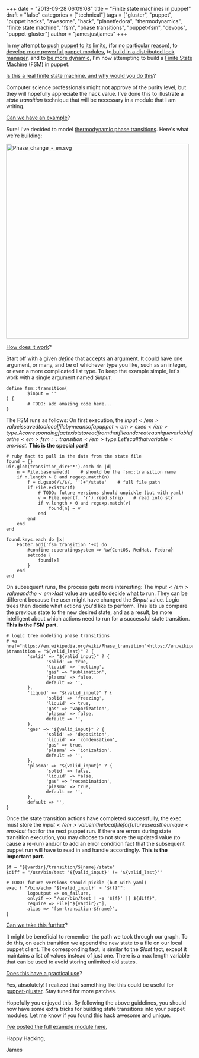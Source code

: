 +++
date = "2013-09-28 06:09:08"
title = "Finite state machines in puppet"
draft = "false"
categories = ["technical"]
tags = ["gluster", "puppet", "puppet hacks", "awesome", "hack", "planetfedora", "thermodynamics", "finite state machine", "fsm", "phase transitions", "puppet-fsm", "devops", "puppet-gluster"]
author = "jamesjustjames"
+++

In my attempt to <a title="setting timed events in puppet" href="http://ttboj.wordpress.com/2012/11/14/setting-timed-events-in-puppet/">push puppet to its limits</a>, (for <a title="recursion in puppet (for no particular reason)" href="http://ttboj.wordpress.com/2012/11/20/recursion-in-puppet-for-no-particular-reason/">no particular reason</a>), to <a title="Collecting duplicate resources in puppet" href="http://ttboj.wordpress.com/2013/06/04/collecting-duplicate-resources-in-puppet/">develop more powerful puppet modules</a>, to<a title="How to avoid cluster race conditions or: How to implement a distributed lock manager in puppet" href="http://ttboj.wordpress.com/2012/08/23/how-to-avoid-cluster-race-conditions-or-how-to-implement-a-distributed-lock-manager-in-puppet/"> build in a distributed lock manager</a>, and to <a title="Dynamically including classes in puppet" href="http://ttboj.wordpress.com/2013/01/16/dynamically-including-classes-in-puppet/">be more dynamic</a>, I'm now attempting to build a <a href="https://en.wikipedia.org/wiki/Finite-state_machine">Finite State Machine</a> (FSM) in puppet.

<span style="text-decoration:underline;">Is this a real finite state machine, and why would you do this</span>?

Computer science professionals might not approve of the purity level, but they will hopefully appreciate the hack value. I've done this to illustrate a <em>state transition</em> technique that will be necessary in a module that I am writing.

<span style="text-decoration:underline;">Can we have an example</span>?

Sure! I've decided to model <a href="https://en.wikipedia.org/wiki/Phase_transition">thermodynamic phase transitions</a>. Here's what we're building:

<a href="http://ttboj.files.wordpress.com/2013/09/phase_change_-_en-svg.png"><img class="alignnone size-full wp-image-515" alt="Phase_change_-_en.svg" src="http://ttboj.files.wordpress.com/2013/09/phase_change_-_en-svg.png" width="493" height="524" /></a>

<span style="text-decoration:underline;">How does it work</span>?

Start off with a given <em>define</em> that accepts an argument. It could have one argument, or many, and be of whichever type you like, such as an integer, or even a more complicated list type. To keep the example simple, let's work with a single argument named <em>$input</em>.
```
define fsm::transition(
        $input = ''
) {
        # TODO: add amazing code here...
}
```
The FSM runs as follows: On first execution, the <em>$input</em> value is saved to a local file by means of a puppet <em>exec</em> type. A corresponding fact exists to read from that file and create a unique variable for the <em>fsm::transition</em> type. Let's call that variable <em>$last.</em> <strong>This is the special part!</strong>
```
# ruby fact to pull in the data from the state file
found = {}
Dir.glob(transition_dir+'*').each do |d|
    n = File.basename(d)    # should be the fsm::transition name
    if n.length > 0 and regexp.match(n)
        f = d.gsub(/\/$/, '')+'/state'    # full file path
        if File.exists?(f)
            # TODO: future versions should unpickle (but with yaml)
            v = File.open(f, 'r').read.strip    # read into str
            if v.length > 0 and regexp.match(v)
                found[n] = v
            end
        end
    end
end

found.keys.each do |x|
    Facter.add('fsm_transition_'+x) do
        #confine :operatingsystem => %w{CentOS, RedHat, Fedora}
        setcode {
            found[x]
        }
    end
end
```
On subsequent runs, the process gets more interesting: The <em>$input</em> value and the <em>$last</em> value are used to decide what to run. They can be different because the user might have changed the <em>$input</em> value. Logic trees then decide what actions you'd like to perform. This lets us compare the previous state to the new desired state, and as a result, be more intelligent about which actions need to run for a successful state transition. <strong>This is the FSM part.</strong>
```
# logic tree modeling phase transitions
# <a href="https://en.wikipedia.org/wiki/Phase_transition">https://en.wikipedia.org/wiki/Phase_transition</a>
$transition = "${valid_last}" ? {
        'solid' => "${valid_input}" ? {
               'solid' => true,
               'liquid' => 'melting',
               'gas' => 'sublimation',
               'plasma' => false,
               default => '',
        },
        'liquid' => "${valid_input}" ? {
               'solid' => 'freezing',
               'liquid' => true,
               'gas' => 'vaporization',
               'plasma' => false,
               default => '',
        },
        'gas' => "${valid_input}" ? {
               'solid' => 'deposition',
               'liquid' => 'condensation',
               'gas' => true,
               'plasma' => 'ionization',
               default => '',
        },
        'plasma' => "${valid_input}" ? {
               'solid' => false,
               'liquid' => false,
               'gas' => 'recombination',
               'plasma' => true,
               default => '',
        },
        default => '',
}
```
Once the state transition actions have completed successfully, the exec must store the <em>$input</em> value in the local file for future use as the unique <em>$last</em> fact for the next puppet run. If there are errors during state transition execution, you may choose to not store the updated value (to cause a re-run) and/or to add an error condition fact that the subsequent puppet run will have to read in and handle accordingly. <strong>This is the important part.</strong>
```
$f = "${vardir}/transition/${name}/state"
$diff = "/usr/bin/test '${valid_input}' != '${valid_last}'"

# TODO: future versions should pickle (but with yaml)
exec { "/bin/echo '${valid_input}' > '${f}'":
        logoutput => on_failure,
        onlyif => "/usr/bin/test ! -e '${f}' || ${diff}",
        require => File["${vardir}/"],
        alias => "fsm-transition-${name}",
}
```
<span style="text-decoration:underline;">Can we take this further</span>?

It might be beneficial to remember the path we took through our graph. To do this, on each transition we append the new state to a file on our local puppet client. The corresponding fact, is similar to the <em>$last</em> fact, except it maintains a list of values instead of just one. There is a max length variable that can be used to avoid storing unlimited old states.

<span style="text-decoration:underline;">Does this have a practical use</span>?

Yes, absolutely! I realized that something like this could be useful for <a href="https://github.com/purpleidea/puppet-gluster">puppet-gluster</a>. Stay tuned for more patches.

Hopefully you enjoyed this. By following the above guidelines, you should now have some extra tricks for building state transitions into your puppet modules. Let me know if you found this hack awesome and unique.

<a href="https://github.com/purpleidea/puppet-fsm">I've posted the full example module here.</a>

Happy Hacking,

James

&nbsp;

